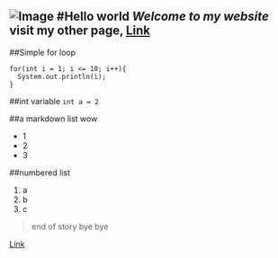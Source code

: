 ![Image](https://theentertainmentnut.files.wordpress.com/2012/09/nf0.jpg)
#Hello world
*Welcome to my website*
**visit my other page, [Link](https://fdang26.github.io/cse15l-lab-reports/foster)**
---
##Simple for loop
```
for(int i = 1; i <= 10; i++){
  System.out.println(i);
}
```
##int variable
`int a = 2`

##a markdown list wow
* 1
* 2
* 3

##numbered list
1. a
2. b
3. c

> end of story bye bye

[Link](https://fdang26.github.io/cse15l-lab-reports/foster)
